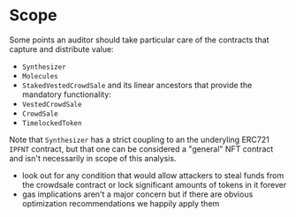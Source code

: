 # Scope

Some points an auditor should take particular care of the contracts that capture and distribute value:

- `Synthesizer`
- `Molecules`
- `StakedVestedCrowdSale` and its linear ancestors that provide the mandatory functionality:
- `VestedCrowdSale`
- `CrowdSale`
- `TimelockedToken`

Note that `Synthesizer` has a strict coupling to an the underyling ERC721 `IPFNT` contract, but that one can be considered a "general" NFT contract and isn't necessarily in scope of this analysis.

- look out for any condition that would allow attackers to steal funds from the crowdsale contract or lock significant amounts of tokens in it forever
- gas implications aren't a major concern but if there are obvious optimization recommendations we happily apply them
